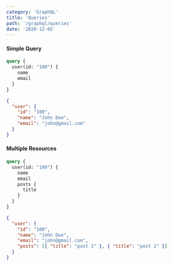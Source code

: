 ```yaml
---
category: 'GraphQL'
title: 'Queries'
path: '/graphql/queries'
date: '2020-12-05'
---
```


#### Simple Query

```graphql
query {
  user(id: "100") {
    name
    email
  }
}
```

```json
{
  "user": {
    "id": "100",
    "name": "John Doe",
    "email": "john@gmail.com"
  }
}
```

#### Multiple Resources

```graphql
query {
  user(id: "100") {
    name
    email
    posts {
      title
    }
  }
}
```

```json
{
  "user": {
    "id": "100",
    "name": "John Doe",
    "email": "john@gmail.com",
    "posts": [{ "title": "post 1" }, { "title": "post 2" }]
  }
}
```
